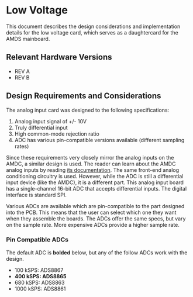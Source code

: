 # Low Voltage

This document describes the design considerations and implementation details for the low voltage card, which serves as a daughtercard for the AMDS mainboard.

## Relevant Hardware Versions

- REV A
- REV B

## Design Requirements and Considerations

The analog input card was designed to the following specifications:

1. Analog input signal of +/- 10V
2. Truly differential input
3. High common-mode rejection ratio
4. ADC has various pin-compatible versions available (different sampling rates)

Since these requirements very closely mirror the analog inputs on the AMDC, a similar design is used. The reader can learn about the AMDC analog inputs by reading [its documentation](/hardware/subsystems/analog.md). The same front-end analog conditioning circuitry is used. However, while the ADC is still a differential input device (like the AMDC), it is a different part. This analog input board has a single-channel 16-bit ADC that accepts differential inputs. The digital interface is standard SPI.

Various ADCs are available which are pin-compatible to the part designed into the PCB. This means that the user can select which one they want when they assemble the boards. The ADCs offer the same specs, but vary on the sample rate. More expensive ADCs provide a higher sample rate.

### Pin Compatible ADCs

The default ADC is **bolded** below, but any of the follow ADCs work with the design.

- 100 kSPS: ADS8867
- **400 kSPS: ADS8865**
- 680 kSPS: ADS8863
- 1000 kSPS: ADS8861